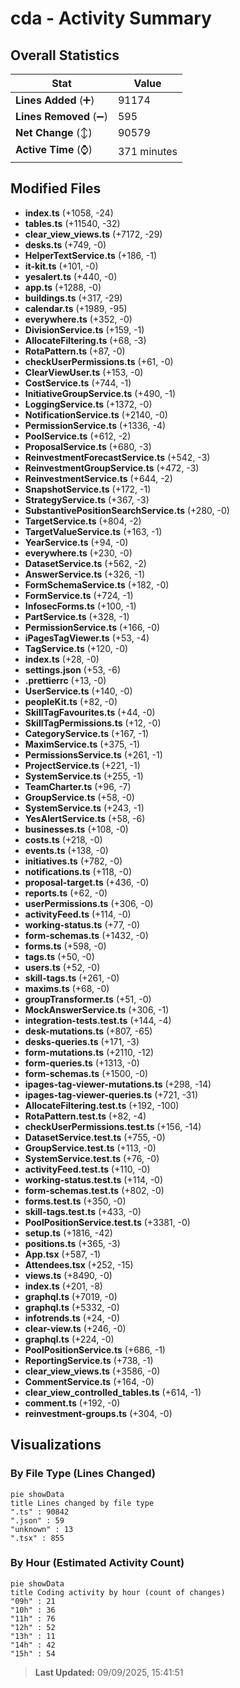 # cda - Activity Summary 

## Overall Statistics

| Stat                   | Value                                                             |
| ---------------------- | ----------------------------------------------------------------- |
| **Lines Added** (➕)   | 91174                                          |
| **Lines Removed** (➖) | 595                                        |
| **Net Change** (↕)    | 90579                |
| **Active Time** (⌚)   | 371 minutes |


## Modified Files
- **index.ts** (+1058, -24)
- **tables.ts** (+11540, -32)
- **clear_view_views.ts** (+7172, -29)
- **desks.ts** (+749, -0)
- **HelperTextService.ts** (+186, -1)
- **it-kit.ts** (+101, -0)
- **yesalert.ts** (+440, -0)
- **app.ts** (+1288, -0)
- **buildings.ts** (+317, -29)
- **calendar.ts** (+1989, -95)
- **everywhere.ts** (+352, -0)
- **DivisionService.ts** (+159, -1)
- **AllocateFiltering.ts** (+68, -3)
- **RotaPattern.ts** (+87, -0)
- **checkUserPermissions.ts** (+61, -0)
- **ClearViewUser.ts** (+153, -0)
- **CostService.ts** (+744, -1)
- **InitiativeGroupService.ts** (+490, -1)
- **LoggingService.ts** (+1372, -0)
- **NotificationService.ts** (+2140, -0)
- **PermissionService.ts** (+1336, -4)
- **PoolService.ts** (+612, -2)
- **ProposalService.ts** (+680, -3)
- **ReinvestmentForecastService.ts** (+542, -3)
- **ReinvestmentGroupService.ts** (+472, -3)
- **ReinvestmentService.ts** (+644, -2)
- **SnapshotService.ts** (+172, -1)
- **StrategyService.ts** (+367, -3)
- **SubstantivePositionSearchService.ts** (+280, -0)
- **TargetService.ts** (+804, -2)
- **TargetValueService.ts** (+163, -1)
- **YearService.ts** (+94, -0)
- **everywhere.ts** (+230, -0)
- **DatasetService.ts** (+562, -2)
- **AnswerService.ts** (+326, -1)
- **FormSchemaService.ts** (+182, -0)
- **FormService.ts** (+724, -1)
- **InfosecForms.ts** (+100, -1)
- **PartService.ts** (+328, -1)
- **PermissionService.ts** (+166, -0)
- **iPagesTagViewer.ts** (+53, -4)
- **TagService.ts** (+120, -0)
- **index.ts** (+28, -0)
- **settings.json** (+53, -6)
- **.prettierrc** (+13, -0)
- **UserService.ts** (+140, -0)
- **peopleKit.ts** (+82, -0)
- **SkillTagFavourites.ts** (+44, -0)
- **SkillTagPermissions.ts** (+12, -0)
- **CategoryService.ts** (+167, -1)
- **MaximService.ts** (+375, -1)
- **PermissionsService.ts** (+261, -1)
- **ProjectService.ts** (+221, -1)
- **SystemService.ts** (+255, -1)
- **TeamCharter.ts** (+96, -7)
- **GroupService.ts** (+58, -0)
- **SystemService.ts** (+243, -1)
- **YesAlertService.ts** (+58, -6)
- **businesses.ts** (+108, -0)
- **costs.ts** (+218, -0)
- **events.ts** (+138, -0)
- **initiatives.ts** (+782, -0)
- **notifications.ts** (+118, -0)
- **proposal-target.ts** (+436, -0)
- **reports.ts** (+62, -0)
- **userPermissions.ts** (+306, -0)
- **activityFeed.ts** (+114, -0)
- **working-status.ts** (+77, -0)
- **form-schemas.ts** (+1432, -0)
- **forms.ts** (+598, -0)
- **tags.ts** (+50, -0)
- **users.ts** (+52, -0)
- **skill-tags.ts** (+261, -0)
- **maxims.ts** (+68, -0)
- **groupTransformer.ts** (+51, -0)
- **MockAnswerService.ts** (+306, -1)
- **integration-tests.test.ts** (+144, -4)
- **desk-mutations.ts** (+807, -65)
- **desks-queries.ts** (+171, -3)
- **form-mutations.ts** (+2110, -12)
- **form-queries.ts** (+1313, -0)
- **form-schemas.ts** (+1500, -0)
- **ipages-tag-viewer-mutations.ts** (+298, -14)
- **ipages-tag-viewer-queries.ts** (+721, -31)
- **AllocateFiltering.test.ts** (+192, -100)
- **RotaPattern.test.ts** (+82, -4)
- **checkUserPermissions.test.ts** (+156, -14)
- **DatasetService.test.ts** (+755, -0)
- **GroupService.test.ts** (+113, -0)
- **SystemService.test.ts** (+76, -0)
- **activityFeed.test.ts** (+110, -0)
- **working-status.test.ts** (+114, -0)
- **form-schemas.test.ts** (+802, -0)
- **forms.test.ts** (+350, -0)
- **skill-tags.test.ts** (+433, -0)
- **PoolPositionService.test.ts** (+3381, -0)
- **setup.ts** (+1816, -42)
- **positions.ts** (+365, -3)
- **App.tsx** (+587, -1)
- **Attendees.tsx** (+252, -15)
- **views.ts** (+8490, -0)
- **index.ts** (+201, -8)
- **graphql.ts** (+7019, -0)
- **graphql.ts** (+5332, -0)
- **infotrends.ts** (+24, -0)
- **clear-view.ts** (+246, -0)
- **graphql.ts** (+224, -0)
- **PoolPositionService.ts** (+686, -1)
- **ReportingService.ts** (+738, -1)
- **clear_view_views.ts** (+3586, -0)
- **CommentService.ts** (+164, -0)
- **clear_view_controlled_tables.ts** (+614, -1)
- **comment.ts** (+192, -0)
- **reinvestment-groups.ts** (+304, -0)

## Visualizations

### By File Type (Lines Changed)

```mermaid
pie showData
title Lines changed by file type
".ts" : 90842
".json" : 59
"unknown" : 13
".tsx" : 855
```

### By Hour (Estimated Activity Count)

```mermaid
pie showData
title Coding activity by hour (count of changes)
"09h" : 21
"10h" : 36
"11h" : 76
"12h" : 52
"13h" : 11
"14h" : 42
"15h" : 54
```


> **Last Updated:** 09/09/2025, 15:41:51